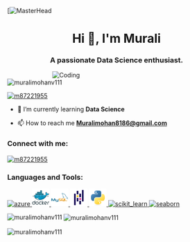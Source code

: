    [![MasterHead](https://img.freepik.com/premium-photo/machine-learning-hand-robot-touching-computer-chip-binary-data_34200-418.jpg?size=626&ext=jpg&ga=GA1.2.690210341.1664970465)
<h1 align="center">Hi 👋, I'm Murali</h1>
<h3 align="center">A passionate Data Science enthusiast.</h3>
<img align="right" alt="Coding" width="400" src="https://cdn.dribbble.com/users/1162077/screenshots/3848914/programmer.gif">

<p align="left"> <img src="https://komarev.com/ghpvc/?username=muralimohanv111&label=Profile%20views&color=0e75b6&style=flat" alt="muralimohanv111" /> </p>

<p align="left"> <a href="https://twitter.com/m87221955" target="blank"><img src="https://img.shields.io/twitter/follow/m87221955?logo=twitter&style=for-the-badge" alt="m87221955" /></a> </p>

- 🌱 I’m currently learning **Data Science**

- 📫 How to reach me **Muralimohan8186@gmail.com**

<h3 align="left">Connect with me:</h3>
<p align="left">
<a href="https://twitter.com/m87221955" target="blank"><img align="center" src="https://raw.githubusercontent.com/rahuldkjain/github-profile-readme-generator/master/src/images/icons/Social/twitter.svg" alt="m87221955" height="30" width="40" /></a>
</p>

<h3 align="left">Languages and Tools:</h3>
<p align="left"> <a href="https://azure.microsoft.com/en-in/" target="_blank" rel="noreferrer"> <img src="https://www.vectorlogo.zone/logos/microsoft_azure/microsoft_azure-icon.svg" alt="azure" width="40" height="40"/> </a> <a href="https://www.docker.com/" target="_blank" rel="noreferrer"> <img src="https://raw.githubusercontent.com/devicons/devicon/master/icons/docker/docker-original-wordmark.svg" alt="docker" width="40" height="40"/> </a> <a href="https://www.mysql.com/" target="_blank" rel="noreferrer"> <img src="https://raw.githubusercontent.com/devicons/devicon/master/icons/mysql/mysql-original-wordmark.svg" alt="mysql" width="40" height="40"/> </a> <a href="https://pandas.pydata.org/" target="_blank" rel="noreferrer"> <img src="https://raw.githubusercontent.com/devicons/devicon/2ae2a900d2f041da66e950e4d48052658d850630/icons/pandas/pandas-original.svg" alt="pandas" width="40" height="40"/> </a> <a href="https://www.python.org" target="_blank" rel="noreferrer"> <img src="https://raw.githubusercontent.com/devicons/devicon/master/icons/python/python-original.svg" alt="python" width="40" height="40"/> </a> <a href="https://scikit-learn.org/" target="_blank" rel="noreferrer"> <img src="https://upload.wikimedia.org/wikipedia/commons/0/05/Scikit_learn_logo_small.svg" alt="scikit_learn" width="40" height="40"/> </a> <a href="https://seaborn.pydata.org/" target="_blank" rel="noreferrer"> <img src="https://seaborn.pydata.org/_images/logo-mark-lightbg.svg" alt="seaborn" width="40" height="40"/> </a> </p>

<p><img align="left" src="https://github-readme-stats.vercel.app/api/top-langs?username=muralimohanv111&show_icons=true&locale=en&layout=compact" alt="muralimohanv111" /></p>

<p>&nbsp;<img align="center" src="https://github-readme-stats.vercel.app/api?username=muralimohanv111&show_icons=true&locale=en" alt="muralimohanv111" /></p>

<p><img align="center" src="https://github-readme-streak-stats.herokuapp.com/?user=muralimohanv111&" alt="muralimohanv111" /></p>

